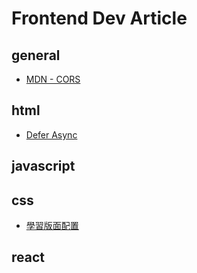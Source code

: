 # Frontend Dev Article

## general
 - [MDN - CORS](https://developer.mozilla.org/zh-TW/docs/Web/HTTP/Access_control_CORS)

## html
 - [Defer Async](http://n.sfs.tw/content/index/10323)

## javascript

## css
 - [學習版面配置](http://zh-tw.learnlayout.com/)

## react
